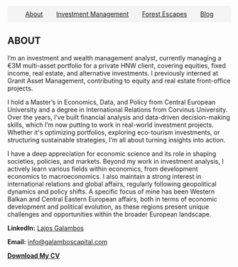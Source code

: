 
<nav>
  <ul style="list-style-type: none; display: flex; justify-content: center; padding: 10px; background-color: #f4f4f4;">
    <li style="margin: 0 15px;"><a href="#about" onclick="showSection('about')">About</a></li>
    <li style="margin: 0 15px;"><a href="#investment-management" onclick="showSection('investment-management')">Investment Management</a></li>
    <li style="margin: 0 15px;"><a href="#forest-escapes" onclick="showSection('forest-escapes')">Forest Escapes</a></li>
    <li style="margin: 0 15px;"><a href="#blog" onclick="showSection('blog')">Blog</a></li>
  </ul>
</nav>

<div id="about" class="section">
  <h2>ABOUT</h2>
    <p>I’m an investment and wealth management analyst, currently managing a €3M multi-asset portfolio for a private HNW client, covering equities, fixed income, real estate, and alternative investments. I previously interned at Granit Asset Management, contributing to equity and real estate front-office projects.</p>
  
  <p>I hold a Master’s in Economics, Data, and Policy from Central European University and a degree in International Relations from Corvinus University. Over the years, I’ve built financial analysis and data-driven decision-making skills, which I’m now putting to work in real-world investment projects. Whether it's optimizing portfolios, exploring eco-tourism investments, or structuring sustainable strategies, I’m all about turning insights into action.</p>
  
  <p>I have a deep appreciation for economic science and its role in shaping societies, policies, and markets. Beyond my work in investment analysis, I actively learn various fields within economics, from development economics to macroeconomics. I also maintain a strong interest in international relations and global affairs, regularly following geopolitical dynamics and policy shifts. A specific focus of mine has been Western Balkan and Central Eastern European affairs, both in terms of economic development and political evolution, as these regions present unique challenges and opportunities within the broader European landscape.</p>
  


  <p><strong>LinkedIn:</strong> <a href="https://www.linkedin.com/in/lajosgalambos">Lajos Galambos</a></p>
  <p><strong>Email:</strong> <a href="mailto:info@galamboscapital.com">info@galamboscapital.com</a></p>

  <p><a href="./Lajos_Galambos_CV.pdf" style="font-weight:bold;">Download My CV</a></p>
</div>

<div id="investment-management" class="section" style="display:none;">
  <h2>Investment Management</h2>
 <p>My investment strategy is rooted in Modern Portfolio Theory, prioritizing mean-variance portfolio optimization, long-term growth, and risk-adjusted returns. The focus is on constructing a well-balanced, high-quality equity portfolio with strong statistical expectations while maintaining sectoral diversification.</p>
  
  <p>While the portfolio is tech-heavy, U.S. focused, and primarily large-cap, diversification occurs across industries rather than geographies, ensuring exposure to different economic cycles. This approach might allow for capturing high-growth opportunities in technology while balancing the portfolio with consumer staples, finance, and healthcare holdings to mitigate sector-specific risks.</p>
  
  <img src="./portfolio_cumulative_returns.png" alt="Portfolio Performance" style="width:100%;">
</div>

<div id="forest-escapes" class="section" style="display:none;">
  <h2>Forest Escapes - Eco Tourism Project</h2>
  <p>One of my latest projects is <strong>Forest Escapes</strong>, an eco-tourism initiative aimed at sustainable and luxurious getaways in nature.</p>
  <img src="./Forest1.png" alt="Forest Escapes" style="width:100%;">
</div>

<div id="blog" class="section" style="display:none;">
  <h2>Blog</h2>
  
  <strong>Miért gyengült a forint az elmúlt években?*(November 19, 2024)*  
  <p>The article written by Andras Danis and me seeks the answer to this question. It can be read on the Telex, Defacto blog (in Hungarian).</p>
  <p><a href="./https://telex.hu/defacto/2024/11/19/gyenge-forint-gazdasag-jegybank-dollar-egyesult-allamok" style="font-weight:bold;">The Article</a></p>
</div>

<script>
function showSection(sectionId) {
  document.querySelectorAll('.section').forEach(section => section.style.display = 'none');
  document.getElementById(sectionId).style.display = 'block';
}
</script>

